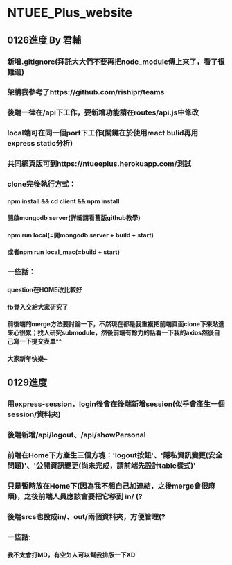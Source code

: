 # NTUEE_Plus_website

## 0126進度 By 君輔
### 新增.gitignore(拜託大大們不要再把node_module傳上來了，看了很難過)
### 架構我參考了https://github.com/rishipr/teams
### 後端一律在/api下工作，要新增功能請在routes/api.js中修改
### local端可在同一個port下工作(關鍵在於使用react bulid再用express static分析)
### 共同網頁版可到https://ntueeplus.herokuapp.com/測試
### clone完後執行方式：
#### npm install && cd client && npm install
#### 開啟mongodb server(詳細請看舊版github教學)
#### npm run local(=開mongodb server + build + start)
#### 或者npm run local_mac(=build + start)

### 一些話：
#### question在HOME改比較好
#### fb登入交給大家研究了
#### 前後端的merge方法要討論一下，不然現在都是我重複把前端頁面clone下來貼進來心很累；找人研究submodule，然後前端有餘力的話看一下我的axios然後自己寫一下提交表單^^
#### 大家新年快樂~

## 0129進度
### 用express-session，login後會在後端新增session(似乎會產生一個session/資料夾)
### 後端新增/api/logout、/api/showPersonal
### 前端在Home下方產生三個方塊：'logout按鈕'、'隱私資訊變更(安全問題)'、'公開資訊變更(尚未完成，請前端先設計table樣式)'
### 只是暫時放在Home下(因為我不想自己加連結，之後merge會很麻煩)，之後前端人員應該會要把它移到 in/ (?
### 後端srcs也設成in/、out/兩個資料夾，方便管理(?
### 一些話:
#### 我不太會打MD，有空ㄉ人可以幫我排版一下XD
